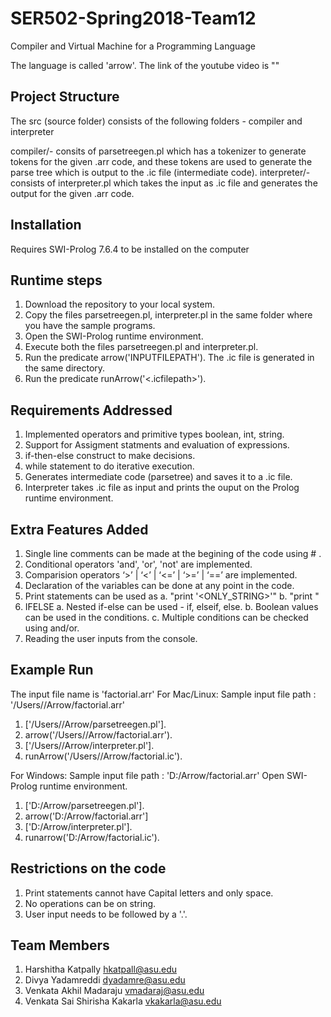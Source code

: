 # SER502-Spring2018-Team12
Compiler and Virtual Machine for a Programming Language

The language is called 'arrow'. The link of the youtube video is ""

Project Structure
-----------------
The src (source folder) consists of the following folders - compiler and interpreter

compiler/-      consits of parsetreegen.pl which has a tokenizer to generate tokens for the given .arr code,
		            and these tokens are used to generate the parse tree which is output to the .ic file (intermediate code).
interpreter/-   consists of interpreter.pl which takes the input as .ic file and generates the output for the given .arr code.

Installation
--------------
Requires SWI-Prolog 7.6.4 to be installed on the computer

Runtime steps
----------------
1. Download the repository to your local system.
2. Copy the files parsetreegen.pl, interpreter.pl in the same folder where you have the sample programs.
3. Open the SWI-Prolog runtime environment.
4. Execute both the files parsetreegen.pl and interpreter.pl.
5. Run the predicate arrow('INPUTFILEPATH'). The .ic file is generated in the same directory.
6. Run the predicate runArrow('<.icfilepath>').

Requirements Addressed
------------------------
1. Implemented operators and primitive types boolean, int, string.
2. Support for Assigment statments and evaluation of expressions.
3. if-then-else construct to make decisions.
4. while statement to do iterative execution.
5. Generates intermediate code (parsetree) and saves it to a .ic file.
4. Interpreter takes .ic file as input and prints the ouput on the Prolog runtime environment.

Extra Features Added
---------------------
1. Single line comments can be made at the begining of the code using # .
2. Conditional operators 'and', 'or', 'not' are implemented.
3. Comparision operators ‘>’ | ‘<’ | ‘<=’ | ‘>=’ | ‘==’ are implemented.
4. Declaration of the variables can be done at any point in the code.
5. Print statements can be used as 
	a. "print '<ONLY_STRING>'" 
	b. "print <IDENTIFIER>" 
6. IFELSE
	a. Nested if-else can be used - if, elseif, else.
	b. Boolean values can be used in the conditions.
	c. Multiple conditions can be checked using and/or.
7. Reading the user inputs from the console.
 

Example Run
-------------
The input file name is 'factorial.arr' 
For Mac/Linux:
Sample input file path : '/Users/<USERNAME>/Arrow/factorial.arr'
1. ['/Users/<USERNAME>/Arrow/parsetreegen.pl'].
2. arrow('/Users/<USERNAME>/Arrow/factorial.arr').
3. ['/Users/<USERNAME>/Arrow/interpreter.pl'].
4. runArrow('/Users/<USERNAME>/Arrow/factorial.ic').

For Windows:
Sample input file path : 'D:/Arrow/factorial.arr'
Open SWI-Prolog runtime environment.
1. ['D:/Arrow/parsetreegen.pl'].
2. arrow('D:/Arrow/factorial.arr']  
3. ['D:/Arrow/interpreter.pl'].
4. runarrow('D:/Arrow/factorial.ic').

Restrictions on the code
--------------------------
1. Print statements cannot have Capital letters and only space.
2. No operations can be on string.
3. User input needs to be followed by a '.'.

Team Members
-------------
1. Harshitha Katpally 				  hkatpall@asu.edu
2. Divya Yadamreddi 				  dyadamre@asu.edu
3. Venkata Akhil Madaraju 			  vmadaraj@asu.edu
4. Venkata Sai Shirisha Kakarla 	          vkakarla@asu.edu 
